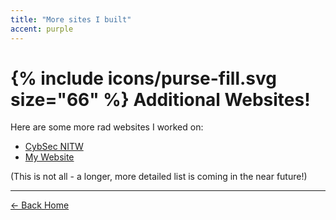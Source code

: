 ```yaml
---
title: "More sites I built"
accent: purple
---
```


# {% include icons/purse-fill.svg size="66" %} Additional Websites!

Here are some more rad websites I worked on:

- [CybSec NITW](https://cybsec.in)
- [My Website](https://rashmika.me/) 


(This is not all - a longer, more detailed list is coming in the near future!)

---

<a href="/" class="button uno">← Back Home</a>
